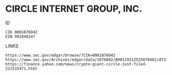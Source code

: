 # CIRCLE INTERNET GROUP, INC.

ID
```
CIK 0001876042
EIN 992840247
```

LINKS
```
https://www.sec.gov/edgar/browse/?CIK=0001876042
https://www.sec.gov/Archives/edgar/data/1876042/000119312525070481/d737521ds1.htm
https://finance.yahoo.com/news/crypto-giant-circle-just-filed-221515471.html
```
